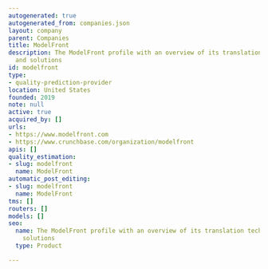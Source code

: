 ```yaml
---
autogenerated: true
autogenerated_from: companies.json
layout: company
parent: Companies
title: ModelFront
description: The ModelFront profile with an overview of its translation technologies
  and solutions
id: modelfront
type:
- quality-prediction-provider
location: United States
founded: 2019
note: null
active: true
acquired_by: []
urls:
- https://www.modelfront.com
- https://www.crunchbase.com/organization/modelfront
apis: []
quality_estimation:
- slug: modelfront
  name: ModelFront
automatic_post_editing:
- slug: modelfront
  name: ModelFront
tms: []
routers: []
models: []
seo:
  name: The ModelFront profile with an overview of its translation technologies and
    solutions
  type: Product

---
```


